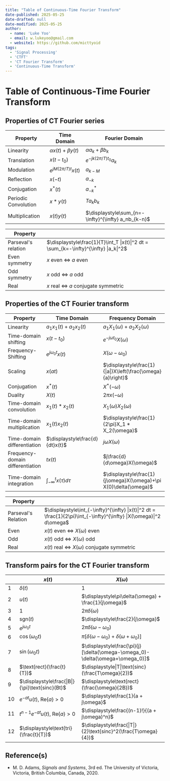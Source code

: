 ```yaml
---
title: "Table of Continuous-Time Fourier Transform"
date-published: 2025-05-25
date-drafted: null
date-modified: 2025-05-25
author:
  - name: 'Luke Yoo'
  - email: w.lukeyoo@gmail.com
  - website1: https://github.com/micttyoid
tags:
  - 'Signal Processing'
  - 'CTFT'
  - 'CT Fourier Transform'
  - 'Continuous-Time Transform'
---
```


# Table of Continuous-Time Fourier Transform

## Properties of CT Fourier series

| Property             | Time Domain              | Fourier Domain |
|----------------------|--------------------------|----------------|
| Linearity            | $\alpha x(t)+\beta y(t)$ | $\alpha a_k + \beta b_k$ |
| Translation          | $x(t - t_0)$             | $e^{-jk(2\pi/T)t_0}a_k$ |
| Modulation           | $e^{jM(2\pi/T)t}x(t)$    | $a_{k-M}$ |
| Reflection           | $x(-t)$                  | $a_{-k}$ |
| Conjugation          | $x^*(t)$                 | $a^*_{-k}$ |
| Periodic Convolution | $x \ast y(t)$            | $Ta_kb_k$ |
| Multiplication       | $x(t)y(t)$               | $\displaystyle\sum_{n=-\infty}^{\infty} a_nb_{k-n}$ |

| Property            | |
|---------------------|-| 
| Parseval's relation | $\displaystyle\frac{1}{T}\int_T \|x(t)\|^2 dt = \sum_{k=-\infty}^{\infty} \|a_k\|^2$ |
| Even symmetry | $x$ even $\Leftrightarrow$ $a$ even |
| Odd symmetry  | $x$ odd $\Leftrightarrow$ $a$ odd   |
| Real          | $x$ real $\Leftrightarrow$ $a$ conjugate symmetric |

## Properties of the CT Fourier transform

| Property                   | Time Domain       | Frequency Domain   |
|----------------------------|-------------------|--------------------|
| Linearity                  | $a_1x_1(t) + a_2x_2(t)$ | $a_1X_1(\omega) + a_2X_2(\omega)$ |
| Time-domain shifting       | $x(t - t_0)$            | $e^{-j\omega t_0}X(\omega)$ |
| Frequency-Shifting         | $e^{j\omega_0 t}x(t)$   | $X(\omega - \omega_0)$ |
| Scaling                    | $x(at)$ | $\displaystyle\frac{1}{\|a\|}X\left(\frac{\omega}{a}\right)$ |
| Conjugation                | $x^*(t)$           | $X^*(-\omega)$ |
| Duality                    | $X(t)$             | $2\pi x(-\omega)$ |
| Time-domain convolution    | $x_1(t) * x_2(t)$  | $X_1(\omega)X_2(\omega)$ |
| Time-domain multiplication | $x_1(t)x_2(t)$     | $\displaystyle\frac{1}{2\pi}X_1 * X_2(\omega)$ |
| Time-domain differentiation|$\displaystyle\frac{d}{dt}x(t)$ | $j\omega X(\omega)$ |
|Frequency-domain differentiation|$tx(t)$|$j\frac{d}{d\omega}X(\omega)$|
| Time-domain integration    | $\displaystyle\int_{-\infty}^t x(\tau)d\tau$ | $\displaystyle\frac{1}{j\omega}X(\omega)+\pi X(0)\delta(\omega)$ |

| Property            |                                                 |
|---------------------|-------------------------------------------------|
| Parseval's Relation | $\displaystyle\int_{-\infty}^{\infty} \|x(t)\|^2 dt = \frac{1}{2\pi}\int_{-\infty}^{\infty} \|X(\omega)\|^2 d\omega$     |
| Even  | $x(t)$ even $\Leftrightarrow$ $X(\omega)$ even                |
| Odd   | $x(t)$ odd $\Leftrightarrow$ $X(\omega)$ odd                  |
| Real  | $x(t)$ real $\Leftrightarrow$ $X(\omega)$ conjugate symmetric |

## Transform pairs for the CT Fourier transform

|   | $x(t)$            | $X(\omega)$                             |
|---|-------------------|-----------------------------------------|
| 1 | $\delta(t)$       | $1$                                     |
| 2 | $u(t)$            | $\displaystyle\pi\delta(\omega) + \frac{1}{j\omega}$ |
| 3 | $1$               | $2\pi\delta(\omega)$                    |
| 4 | $\text{sgn}(t)$   | $\displaystyle\frac{2}{j\omega}$        |
| 5 | $e^{j\omega_0 t}$ | $2\pi\delta(\omega - \omega_0)$         |
| 6 | $\cos(\omega_0 t)$| $\pi[\delta(\omega-\omega_0)+\delta(\omega+\omega_0)]$ |
| 7 | $\sin(\omega_0 t)$| $\displaystyle\frac{\pi}{j}[\delta(\omega-\omega_0)-\delta(\omega+\omega_0)]$ |
| 8 | $\text{rect}(\frac{t}{T})$      | $\displaystyle\|T\|\text{sinc}(\frac{T\omega}{2})$ |
| 9 | $\displaystyle\frac{\|B\|}{\pi}\text{sinc}(Bt)$  | $\displaystyle\text{rect}(\frac{\omega}{2B})$ |
| 10| $e^{-at}u(t),\ \text{Re}\lbrace a\rbrace > 0$ | $\displaystyle\frac{1}{a + j\omega}$ |
| 11| $t^{n-1}e^{-at}u(t),\ \text{Re}\lbrace a\rbrace > 0$ | $\displaystyle\frac{(n-1)!}{(a + j\omega)^n}$ |
| 12| $\displaystyle\text{tri}(\frac{t}{T})$ | $\displaystyle\frac{\|T\|}{2}\text{sinc}^2(\frac{T\omega}{4})$ |


## Reference(s)

- M. D. Adams, _Signals and Systems_, 3rd ed. The University of Victoria, Victoria, British Columbia, Canada, 2020.